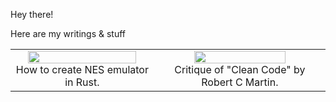 Hey there!

Here are my writings & stuff

<table >
  <tr>
    <td align="center">
      <a target="_blank" href="https://bugzmanov.github.io/nes_ebook/index.html">
        <img src="https://bugzmanov.github.io/nes_ebook/images/intro.png" width="90%"/>
      </a>
      <br/>How to create NES emulator in Rust.
    </td>
    <td align="center">
      <a target="_blank" href="https://bugzmanov.github.io/cleancode-critique/index.html">
        <img src="https://bugzmanov.github.io/cleancode-critique/images/is_this_code_clean.png" width="75%"/>
      </a>
      <br/>Critique of "Clean Code" by Robert C Martin.
    </td>
  </tr>
</table>
